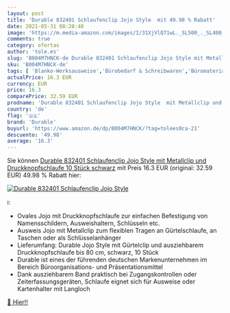 ```yaml
---
layout: post
title: 'Durable 832401 Schlaufenclip Jojo Style  mit 49.98 % Rabatt'
date: 2021-05-31 08:28:40
image: 'https://m.media-amazon.com/images/I/31XjVlQ71wL._SL500_._SL400_.jpg'
comments: true
category: ofertas
author: 'tole.es'
slug: 'B004M7HNCK-de Durable 832401 Schlaufenclip Jojo Style mit Metallclip und...'
sku: 'B004M7HNCK-de'
tags: [ 'Blanko-Werksausweise','Bürobedarf & Schreibwaren','Büromaterial','Werksausweise','durable', ]
actualPrice: 16.3 EUR
currency: EUR
price: 16.3
comparePrice: 32.59 EUR
prodname: 'Durable 832401 Schlaufenclip Jojo Style  mit Metallclip und Druckknopfschlaufe  10 Stück schwarz'
country: 'de'
flag: '🇩🇪'
brand: 'Durable'
buyurl: 'https://www.amazon.de/dp/B004M7HNCK/?tag=tolees0ca-21'
descuento: '49.98'
average: '16.3'
---
```


Sie können [Durable 832401 Schlaufenclip Jojo Style  mit Metallclip und Druckknopfschlaufe  10 Stück schwarz](https://www.amazon.de/dp/B004M7HNCK/?tag=tolees0ca-21) mit Preis 16.3 EUR (original: 32.59 EUR) 49.98 % Rabatt hier:

[![Durable 832401 Schlaufenclip Jojo Style ](https://m.media-amazon.com/images/I/31XjVlQ71wL._SL500_._SL400_.jpg)](https://www.amazon.de/dp/B004M7HNCK/?tag=tolees0ca-21)

ℹ️:

- Ovales Jojo mit Druckknopfschlaufe zur einfachen Befestigung von Namensschildern, Ausweishaltern, Schlüsseln etc.
- Ausweis Jojo mit Metallclip zum flexiblen Tragen an Gürtelschlaufe, an Taschen oder als Schlüsselanhänger
- Lieferumfang: Durable Jojo Style mit Gürtelclip und ausziehbarem Druckknopfschlaufe bis 80 cm, schwarz, 10 Stück
- Durable ist eines der führenden deutschen Markenunternehmen im Bereich Büroorganisations- und Präsentationsmittel
- Dank ausziehbarem Band praktisch bei Zugangskontrollen oder Zeiterfassungsgeräten, Schlaufe eignet sich für Ausweise oder Kartenhalter mit Langloch

[🛒 Hier!!](https://www.amazon.de/dp/B004M7HNCK/?tag=tolees0ca-21)
